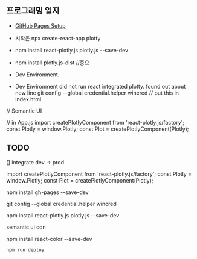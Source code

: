 ## 프로그래밍 일지

* [GitHub Pages Setup](https://github.com/gitname/react-gh-pages)
* 시작은 npx create-react-app plotty
* npm install react-plotly.js plotly.js --save-dev
* npm install plotly.js-dist //중요
* Dev Environment. 

* Dev Environment did not run react integrated plotty. found out about new line
git config --global credential.helper wincred
// put this in index.html
<script crossorigin src="https://cdn.plot.ly/plotly-latest.min.js"></script>
// Semantic UI
<link rel="stylesheet" href="https://cdnjs.cloudflare.com/ajax/libs/semantic-ui/2.4.1/semantic.min.css" />
   

// in App.js
import createPlotlyComponent from 'react-plotly.js/factory';
const Plotly = window.Plotly;
const Plot = createPlotlyComponent(Plotly);
## TODO
[] integrate dev -> prod.


import createPlotlyComponent from 'react-plotly.js/factory';
const Plotly = window.Plotly;
const Plot = createPlotlyComponent(Plotly);

npm install gh-pages --save-dev

git config --global credential.helper wincred

npm install react-plotly.js plotly.js --save-dev

semantic ui cdn

npm install react-color --save-dev

``` to deploy 
npm run deploy
```